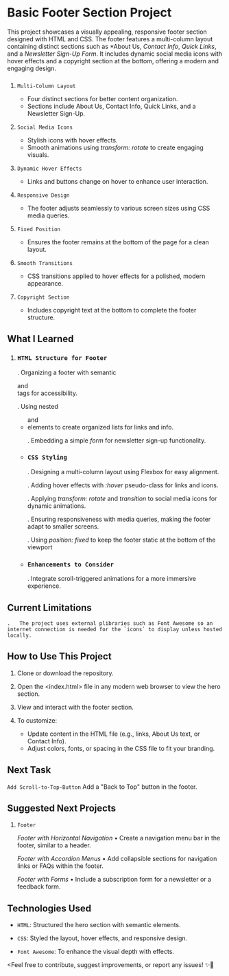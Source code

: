 # Basic Footer Section Project

<Description>

This project showcases a visually appealing, responsive footer section designed with HTML and CSS. The footer features a multi-column layout containing distinct sections such as *About Us, *Contact Info*, *Quick Links*, and a *Newsletter Sign-Up Form*. It includes dynamic social media icons with hover effects and a copyright section at the bottom, offering a modern and engaging design.




### <Features>
1. `Multi-Column Layout` 
    *   Four distinct sections for better content organization.
    *   Sections include About Us, Contact Info, Quick Links, and a Newsletter Sign-Up.

2. `Social Media Icons` 
    *   Stylish icons with hover effects.
    *   Smooth animations using *transform: rotate* to create engaging visuals.

3. `Dynamic Hover Effects` 
    *   Links and buttons change on hover to enhance user interaction.

4. `Responsive Design`
   *   The footer adjusts seamlessly to various screen sizes using CSS media queries.

5. `Fixed Position`
    *   Ensures the footer remains at the bottom of the page for a clean layout.

6. `Smooth Transitions`
    *   CSS transitions applied to hover effects for a polished, modern appearance.

6. `Copyright Section`
    *   Includes copyright text at the bottom to complete the footer structure.




## **What I Learned**

1. ### `HTML Structure for Footer`
    .   Organizing a footer with semantic <footer> and <section> tags for accessibility.

    .   Using nested <ul> and <li> elements to create organized lists for links and info.

    .   Embedding a simple *form* for newsletter sign-up functionality.

2. ### `CSS Styling`

    .    Designing a multi-column layout using Flexbox for easy alignment.

    .   Adding hover effects with *:hover* pseudo-class for links and icons.

    .   Applying *transform: rotate* and *transition* to social media icons for dynamic animations.

    .   Ensuring responsiveness with media queries, making the footer adapt to smaller screens.

    .   Using *position: fixed* to keep the footer static at the bottom of the viewport

3. ### `Enhancements to Consider`
    .   Integrate scroll-triggered animations for a more immersive experience.
    




## **Current Limitations**
    .   The project uses external plibraries such as Font Awesome so an internet connection is needed for the `icons` to display unless hosted locally.




## **How to Use This Project**

1. Clone or download the repository.
   
2. Open the <index.html> file in any modern web browser to view the hero section.
   
3. View and interact with the footer section.
   
4. To customize:
    *   Update content in the HTML file (e.g., links, About Us text, or Contact Info).
    *   Adjust colors, fonts, or spacing in the CSS file to fit your branding.




## **Next Task**

 `Add Scroll-to-Top-Button`
Add a "Back to Top" button in the footer.





## **Suggested Next Projects**

1. `Footer`
    
    *Footer with Horizontal Navigation*
    •	Create a navigation menu bar in the footer, similar to a header.


    *Footer with Accordion Menus*
    •	Add collapsible sections for navigation links or FAQs within the footer.

    *Footer with Forms*
    •	Include a subscription form for a newsletter or a feedback form.





## **Technologies Used**

- `HTML`: Structured the hero section with semantic elements.

- `CSS`: Styled the layout, hover effects, and responsive design.

- `Font Awesome`: To enhance the visual depth with <Icons> effects.



<Feel free to contribute, suggest improvements, or report any issues! ✨🚀